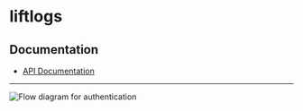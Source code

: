 # liftlogs
## Documentation

- [API Documentation](./docs/api.md)

---

![Flow diagram for authentication](https://github.com/user-attachments/assets/727acdcc-3786-4ea6-964b-c8e46aebb24f)
